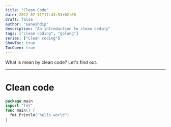 ```yaml
---
title: "Clean Code"
date: 2022-07-11T17:43:53+02:00
draft: false
author: "Ganeshdip"
description: "An introduction to clean coding"
tags: ["clean coding", "golang"]
series: ["Clean coding"]
ShowToc: true
TocOpen: true
---
```


What is mean by clean code? Let's find out.

<!--more-->

---

# Clean code 

```go
package main
import "fmt"
func main() {
  fmt.Println("hello world")
}